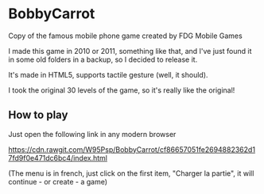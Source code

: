 # BobbyCarrot
Copy of the famous mobile phone game created by FDG Mobile Games

I made this game in 2010 or 2011, something like that, and I've just found it in some old folders in a backup, so I decided to release it.

It's made in HTML5, supports tactile gesture (well, it should).

I took the original 30 levels of the game, so it's really like the original!

## How to play
Just open the following link in any modern browser

https://cdn.rawgit.com/W95Psp/BobbyCarrot/cf86657051fe2694882362d17fd9f0e471dc6bc4/index.html

(The menu is in french, just click on the first item, "Charger la partie", it will continue - or create - a game)